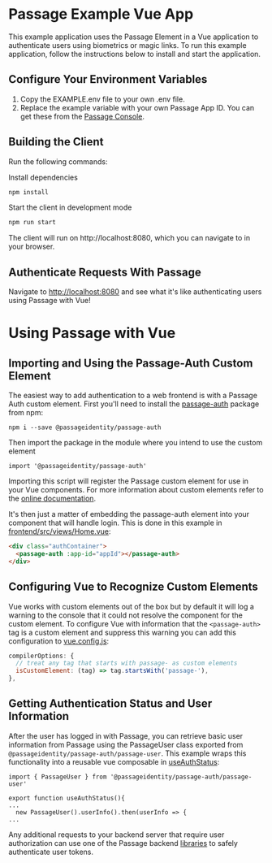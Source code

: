 # Passage Example Vue App

This example application uses the Passage Element in a Vue application to authenticate users using biometrics or magic links. To run this example application, follow the instructions below to install and start the 
application.

## Configure Your Environment Variables

1. Copy the EXAMPLE.env file to your own .env file.
2. Replace the example variable with your own Passage App ID. You can get these from the [Passage Console](https://console.passage.id).

## Building the Client

Run the following commands:

Install dependencies
```bash
npm install
```

Start the client in development mode
```bash
npm run start
```

The client will run on http://localhost:8080, which you can navigate to in your browser.

## Authenticate Requests With Passage

Navigate to [http://localhost:8080](http://localhost:8080) and see what it's like authenticating users using Passage with Vue!

# Using Passage with Vue

## Importing and Using the Passage-Auth Custom Element
The easiest way to add authentication to a web frontend is with a Passage Auth custom element. First you'll need to install the [passage-auth](https://www.npmjs.com/package/@passageidentity/passage-auth) package from npm:
```
npm i --save @passageidentity/passage-auth
```
Then import the package in the module where you intend to use the custom element
```
import '@passageidentity/passage-auth'
```
Importing this script will register the Passage custom element for use in your Vue components. For more information about custom elements refer to the [online documentation](https://developer.mozilla.org/en-US/docs/Web/Web_Components/Using_custom_elements).

It's then just a matter of embedding the passage-auth element into your component that will handle login. This is done in this example in [frontend/src/views/Home.vue](https://github.com/passageidentity/example-vue/blob/main/frontend/src/views/Home.vue):
```html
<div class="authContainer">
  <passage-auth :app-id="appId"></passage-auth>
</div>
```

## Configuring Vue to Recognize Custom Elements
Vue works with custom elements out of the box but by default it will log a warning to the console that it could not resolve the component for the custom element. To configure Vue with information that the `<passage-auth>` tag is a custom element and suppress this warning you can add this configuration to [vue.config.js](https://github.com/passageidentity/example-vue/blob/main/frontend/vue.config.js):
```javascript
compilerOptions: {
  // treat any tag that starts with passage- as custom elements
  isCustomElement: (tag) => tag.startsWith('passage-'),
},
```

## Getting Authentication Status and User Information
After the user has logged in with Passage, you can retrieve basic user information from Passage using the PassageUser class exported from `@passageidentity/passage-auth/passage-user`. This example wraps this functionality into a reusable vue composable in [useAuthStatus](https://github.com/passageidentity/example-vue/blob/main/src/composables/useAuthStatus.js):
```
import { PassageUser } from '@passageidentity/passage-auth/passage-user'

export function useAuthStatus(){
...
  new PassageUser().userInfo().then(userInfo => {
...
```
Any additional requests to your backend server that require user authorization can use one of the Passage backend [libraries](https://docs.passage.id/backend-libraries/overview) to safely authenticate user tokens.